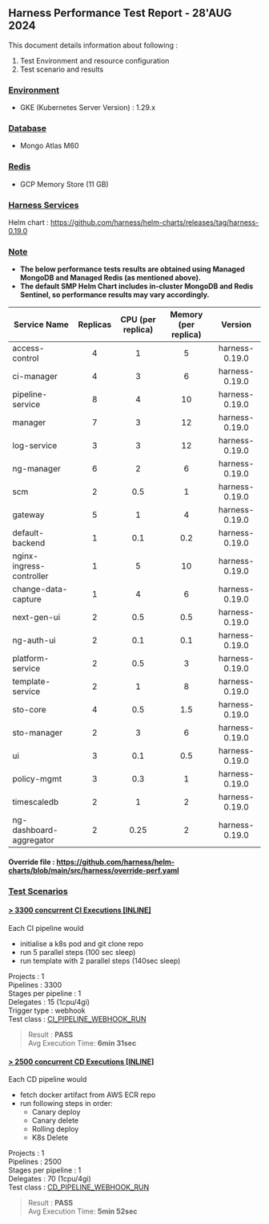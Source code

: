 
## Harness Performance Test Report - 28'AUG 2024

This document details information about following :
1. Test Environment and resource configuration
2. Test scenario and results

### [Environment](#)
- GKE (Kubernetes Server Version) : 1.29.x

### [Database](#)
- Mongo Atlas M60

### [Redis](#)
- GCP Memory Store (11 GB)

### [Harness Services](#)

Helm chart : https://github.com/harness/helm-charts/releases/tag/harness-0.19.0 
### [Note](#)
- **The below performance tests results are obtained using Managed MongoDB and Managed Redis (as mentioned above).**  
- **The default SMP Helm Chart includes in-cluster MongoDB and Redis Sentinel, so performance results may vary accordingly.**


| Service Name             | Replicas | CPU (per replica) | Memory (per replica) |    Version     |
|--------------------------|:--------:|:-----------------:|:--------------------:|:--------------:|
| access-control           |    4     |         1         |          5           | harness-0.19.0 |
| ci-manager               |    4     |         3         |          6           | harness-0.19.0 |
| pipeline-service         |    8     |         4         |          10          | harness-0.19.0 |
| manager                  |    7     |         3         |          12          | harness-0.19.0 |
| log-service              |    3     |         3         |          12          | harness-0.19.0 |
| ng-manager               |    6     |         2         |          6           | harness-0.19.0 |
| scm                      |    2     |        0.5        |          1           | harness-0.19.0 |
| gateway                  |    5     |         1         |          4           | harness-0.19.0 |
| default-backend          |    1     |        0.1        |         0.2          | harness-0.19.0 |
| nginx-ingress-controller |    1     |         5         |          10          | harness-0.19.0 |
| change-data-capture      |    1     |         4         |          6           | harness-0.19.0 |
| next-gen-ui              |    2     |        0.5        |         0.5          | harness-0.19.0 |
| ng-auth-ui               |    2     |        0.1        |         0.1          | harness-0.19.0 |
| platform-service         |    2     |        0.5        |          3           | harness-0.19.0 |
| template-service         |    2     |         1         |          8           | harness-0.19.0 |
| sto-core                 |    4     |        0.5        |         1.5          | harness-0.19.0 |
| sto-manager              |    2     |         3         |          6           | harness-0.19.0 |
| ui                       |    3     |        0.1        |         0.5          | harness-0.19.0 |
| policy-mgmt              |    3     |        0.3        |          1           | harness-0.19.0 |
| timescaledb              |    2     |         1         |          2           | harness-0.19.0 |
| ng-dashboard-aggregator  |    2     |       0.25        |          2           | harness-0.19.0 |

#### Override file : https://github.com/harness/helm-charts/blob/main/src/harness/override-perf.yaml

### [Test Scenarios](#)
  
#### [ >  3300 concurrent CI Executions [INLINE]](#)
Each CI pipeline would 
- initialise a k8s pod and git clone repo  
- run 5 parallel steps (100 sec sleep)
- run template with 2 parallel steps (140sec sleep)

Projects : 1  
Pipelines : 3300  
Stages per pipeline : 1  
Delegates : 15 (1cpu/4gi)  
Trigger type : webhook  
Test class : [CI_PIPELINE_WEBHOOK_RUN](../locust_tasks/ci_pipeline_webhook_run.py)

> Result : **PASS**  
Avg Execution Time: **6min 31sec**
  
#### [ >  2500 concurrent CD Executions [INLINE]](#)
Each CD pipeline would 
- fetch docker artifact from AWS ECR repo
- run following steps in order:
   - Canary deploy
   - Canary delete
   - Rolling deploy
   - K8s Delete

Projects : 1  
Pipelines : 2500  
Stages per pipeline : 1   
Delegates : 70 (1cpu/4gi)  
Test class : [CD_PIPELINE_WEBHOOK_RUN](../locust_tasks/cd_pipeline_webhook_run.py)

> Result : **PASS**  
Avg Execution Time: **5min 52sec**

